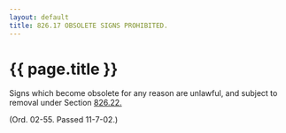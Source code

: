 ```yaml
---
layout: default 
title: 826.17 OBSOLETE SIGNS PROHIBITED.
---
```


{{ page.title }}
================

Signs which become obsolete for any reason are unlawful, and subject to
removal under Section [826.22.](3bc43a61.html)

(Ord. 02-55. Passed 11-7-02.)
